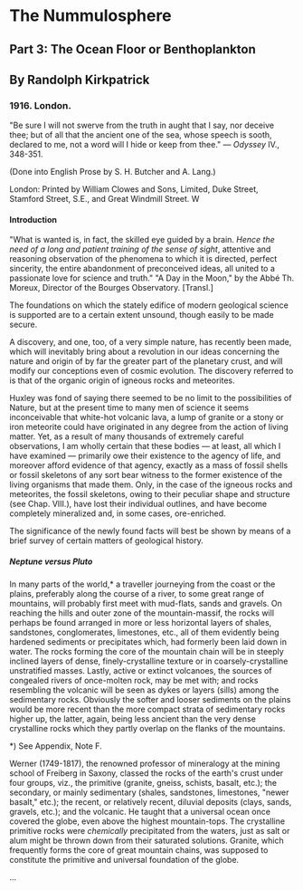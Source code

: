 # The Nummulosphere

## Part 3: The Ocean Floor or Benthoplankton

## By Randolph Kirkpatrick

### 1916. London.

"Be sure I will not swerve from the truth in aught that I say, nor deceive thee; but of all that the ancient one of the sea, whose speech is sooth, declared to me, not a word will I hide or keep from thee." — _Odyssey_ IV., 348-351.

(Done into English Prose by S. H. Butcher and A. Lang.)

London: Printed by William Clowes and Sons, Limited, Duke Street, Stamford Street, S.E., and Great Windmill Street. W

#### Introduction

"What is wanted is, in fact, the skilled eye guided by a brain. _Hence the need of a long and patient training of the sense of sight_, attentive and reasoning observation of the phenomena to which it is directed, perfect sincerity, the entire abandonment of preconceived ideas, all united to a passionate love for science and truth." "A Day in the Moon," by the Abbé Th. Moreux, Director of the Bourges Observatory. [Transl.]

The foundations on which the stately edifice of modern geological science is supported are to a certain extent unsound, though easily to be made secure.

A discovery, and one, too, of a very simple nature, has recently been made, which will inevitably bring about a revolution in our ideas concerning the nature and origin of by far the greater part of the planetary crust, and will modify our conceptions even of cosmic evolution. The discovery referred to is that of the organic origin of igneous rocks and meteorites.

Huxley was fond of saying there seemed to be no limit to the possibilities of Nature, but at the present time to many men of science it seems inconceivable that white-hot volcanic lava, a lump of granite or a stony or iron meteorite could have originated in any degree from the action of living matter. Yet, as a result of many thousands of extremely careful observations, I am wholly certain that these bodies — at least, all which I have examined — primarily owe their existence to the agency of life, and moreover afford evidence of that agency, exactly as a mass of fossil shells or fossil skeletons of any sort bear witness to the former existence of the living organisms that made them. Only, in the case of the igneous rocks and meteorites, the fossil skeletons, owing to their peculiar shape and structure (see Chap. VIII.), have lost their individual outlines, and have become completely mineralized and, in some cases, ore-enriched.

The significance of the newly found facts will best be shown by means of a brief survey of certain matters of geological history.

##### Neptune _versus_ Pluto

In many parts of the world,* a traveller journeying from the coast or the plains, preferably along the course of a river, to some great range of mountains, will probably first meet with mud-flats, sands and gravels. On reaching the hills and outer zone of the mountain-massif, the rocks will perhaps be found arranged in more or less horizontal layers of shales, sandstones, conglomerates, limestones, etc., all of them evidently being hardened sediments or precipitates which, had formerly been laid down in water. The rocks forming the core of the mountain chain will be in steeply inclined layers of dense, finely-crystalline texture or in coarsely-crystalline unstratified masses. Lastly, active or extinct volcanoes, the sources of congealed rivers of once-molten rock, may be met with; and rocks resembling the volcanic will be seen as dykes or layers (sills) among the sedimentary rocks. Obviously the softer and looser sediments on the plains would be more recent than the more compact strata of sedimentary rocks higher up, the latter, again, being less ancient than the very dense crystalline rocks which they partly overlap on the flanks of the mountains.

*) See Appendix, Note F.

Werner (1749-1817), the renowned professor of mineralogy at the mining school of Freiberg in Saxony, classed the rocks of the earth's crust under four groups, viz., the primitive (granite, gneiss, schists, basalt, etc.); the secondary, or mainly sedimentary (shales, sandstones, limestones, "newer basalt," etc.); the recent, or relatively recent, diluvial deposits (clays, sands, gravels, etc.); and the volcanic. He taught that a universal ocean once covered the globe, even above the highest mountain-tops. The crystalline primitive rocks were _chemically_ precipitated from the waters, just as salt or alum might be thrown down from their saturated solutions. Granite, which frequently forms the core of great mountain chains, was supposed to constitute the primitive and universal foundation of the globe.

...
